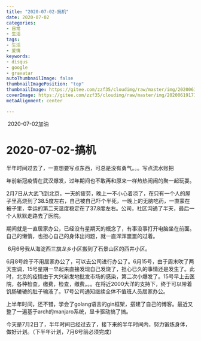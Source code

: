 ```yaml
---
title: "2020-07-02-搞机"
date: 2020-07-02
categories:
- 日常
- 生活
tags:
- 生活
- 爱情
keywords:
- disqus
- google
- gravatar
autoThumbnailImage: false
thumbnailImagePosition: "top"
thumbnailImage: https://gitee.com/zzf35/cloudimg/raw/master/img/20200619171243.jpg
coverImage: https://gitee.com/zzf35/cloudimg/raw/master/img/20200619171233.jpg
metaAlignment: center

---
```


​    2020-07-02加油
<!--more-->

# 2020-07-02-搞机

​    半年时间过去了，一直想要写点东西，可总是没有勇气。。。写点流水账把

​    年前新冠疫情在武汉爆发，过年期间也不敢再和原来一样热热闹闹的聚一起玩耍。

​    2月7日从大武飞到北京，一天的疲劳，晚上一不小心着凉了，在只有一个人的屋子里高烧到了38.5度左右，自己被自己吓个半死，一晚上的无脑吃药，一直蒙在被子里，幸运的第二天温度稳定在了37.8度左右。公司，社区沟通了半天，最后一个人默默走路去了医院。

​    期间就是一直居家办公，已经没有星期天的概念了，有事没事打开电脑坐在前面。自己的懒惰，也担心自己的身体出问题，就一直浑浑噩噩的过着。

​    6月6号我从海淀西三旗龙乡小区搬到了石景山区的西井小区。

​    6月8号终于不用居家办公了，可以去公司进行办公了。6月15号，由于周末吹了两天空调，15号星期一早起来直接发现自己发烧了，担心已久的事情还是发生了。此时，北京的疫情由于大兴新发地批发市场的感染，第二次小爆发了。15号早上去医院，各种检查，缴费，检查，缴费。。。在将近2000大洋的支持下，终于可以带着饥肠辘辘的肚子输液了。17号公司通知继续全体不值班人员居家办公。

​    上半年时间，还不错，学会了golang语言的gin框架，搭建了自己的博客。最近又整了一遍基于arch的manjaro系统，显卡驱动搞了搞。

​    今天是7月2日了，半年时间已经过去了，接下来的半年时间内，努力锻炼身体，做好计划。（下半年计划，7月6号前必须完成）

